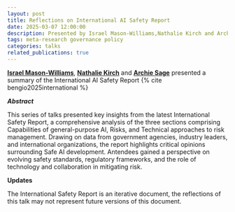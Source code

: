 ```yaml
---
layout: post
title: Reflections on International AI Safety Report
date: 2025-03-07 12:00:00
description: Presented by Israel Mason-Williams,Nathalie Kirch and Archie Sage.
tags: meta-research governance policy
categories: talks
related_publications: true
---
```


**[Israel Mason-Williams](https://www.linkedin.com/in/israelfmw/)**, **[Nathalie Kirch](https://www.linkedin.com/in/nathaliekirch/)** and **[Archie Sage](https://www.linkedin.com/in/archie-sage-3388bb260/)** presented a summary of the  International AI Safety Report {% cite bengio2025international %}

**_Abstract_**

This series of talks presented key insights from the latest International Safety Report, a comprehensive analysis of the three sections comprising Capabilities of general-purpose AI, Risks, and Technical approaches to risk management. Drawing on data from government agencies, industry leaders, and international organizations, the report highlights critical opinions surrounding Safe AI development. Antendees gained a perspective on evolving safety standards, regulatory frameworks, and the role of technology and collaboration in mitigating risk.

**Updates**

The International Safety Report is an iterative document, the reflections of this talk may not represent future versions of this document.
